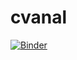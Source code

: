 # cvanal
[![Binder](https://mybinder.org/badge_logo.svg)](https://mybinder.org/v2/gh/mpeaton/cvanal.git/master?filepath=COVID-19.ipynb)
